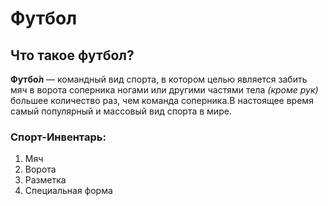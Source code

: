 # Футбол
## Что такое футбол?
**Футбо́л** — командный вид спорта, в котором целью является забить мяч в ворота соперника ногами или другими частями тела _(кроме рук)_ большее количество раз, чем команда соперника.В настоящее время самый популярный и массовый вид спорта в мире.
### Спорт-Инвентарь:
1. Мяч
2. Ворота
3. Разметка
4. Специальная форма


